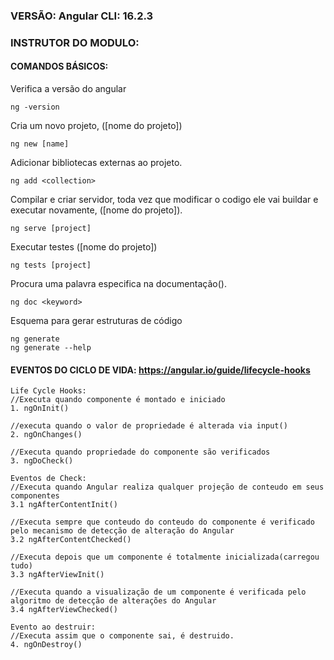 ### VERSÃO: Angular CLI: 16.2.3

### INSTRUTOR DO MODULO: 

#### COMANDOS BÁSICOS:

Verifica a versão do angular
```
ng -version
```

Cria um novo projeto, ([nome do projeto])
```
ng new [name]
```

Adicionar bibliotecas externas ao projeto.
```
ng add <collection>
``` 

Compilar e criar servidor, toda vez que modificar o codigo ele vai buildar e executar novamente, ([nome do projeto]).
```
ng serve [project]
```

Executar testes ([nome do projeto])
```
ng tests [project]
```

Procura uma palavra especifica na documentação(<adicione a palavra aqui>).
```
ng doc <keyword>
```
Esquema para gerar estruturas de código
```
ng generate
ng generate --help
```

#### EVENTOS DO CICLO DE VIDA: https://angular.io/guide/lifecycle-hooks

```
Life Cycle Hooks:
//Executa quando componente é montado e iniciado
1. ngOnInit()

//executa quando o valor de propriedade é alterada via input()
2. ngOnChanges()

//Executa quando propriedade do componente são verificados
3. ngDoCheck()

Eventos de Check:
//Executa quando Angular realiza qualquer projeção de conteudo em seus componentes
3.1 ngAfterContentInit()

//Executa sempre que conteudo do conteudo do componente é verificado pelo mecanismo de detecção de alteração do Angular
3.2 ngAfterContentChecked()

//Executa depois que um componente é totalmente inicializada(carregou tudo)
3.3 ngAfterViewInit()

//Executa quando a visualização de um componente é verificada pelo algoritmo de detecção de alterações do Angular
3.4 ngAfterViewChecked()

Evento ao destruir:
//Executa assim que o componente sai, é destruido.
4. ngOnDestroy()

```
